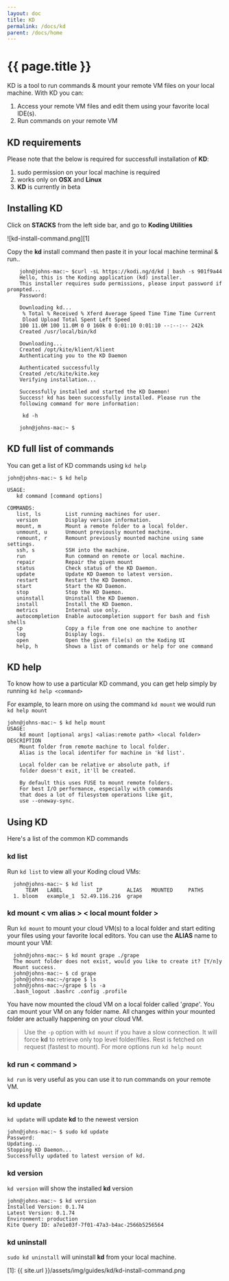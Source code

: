 ```yaml
---
layout: doc
title: KD
permalink: /docs/kd
parent: /docs/home
---
```


# {{ page.title }}

KD is a tool to run commands & mount your remote VM files on your local machine. With KD you can:

1. Access your remote VM files and edit them using your favorite local IDE(s).
2. Run commands on your remote VM

## KD requirements

Please note that the below is required for successfull installation of **KD**:

1. sudo permission on your local machine is required
2. works only on **OSX** and **Linux**
3. **KD** is currently in beta

## Installing KD

Click on **STACKS** from the left side bar, and go to **Koding Utilities**

![kd-install-command.png][1]

Copy the **kd** install command then paste it in your local machine terminal &amp; run..

```
    john@johns-mac:~ $curl -sL https://kodi.ng/d/kd | bash -s 901f9a44
    Hello, this is the Koding application (kd) installer.
    This installer requires sudo permissions, please input password if prompted...
    Password:

    Downloading kd...
     % Total % Received % Xferd Average Speed Time Time Time Current
     Dload Upload Total Spent Left Speed
    100 11.0M 100 11.0M 0 0 160k 0 0:01:10 0:01:10 --:--:-- 242k
    Created /usr/local/bin/kd

    Downloading...
    Created /opt/kite/klient/klient
    Authenticating you to the KD Daemon

    Authenticated successfully
    Created /etc/kite/kite.key
    Verifying installation...

    Successfully installed and started the KD Daemon!
    Success! kd has been successfully installed. Please run the
    following command for more information:

     kd -h

    john@johns-mac:~ $
```

## KD full list of commands

You can get a list of KD commands using `kd help`

```
john@johns-mac:~ $ kd help

USAGE:
   kd command [command options]

COMMANDS:
   list, ls        List running machines for user.
   version         Display version information.
   mount, m        Mount a remote folder to a local folder.
   unmount, u      Unmount previously mounted machine.
   remount, r      Remount previously mounted machine using same settings.
   ssh, s          SSH into the machine.
   run             Run command on remote or local machine.
   repair          Repair the given mount
   status          Check status of the KD Daemon.
   update          Update KD Daemon to latest version.
   restart         Restart the KD Daemon.
   start           Start the KD Daemon.
   stop            Stop the KD Daemon.
   uninstall       Uninstall the KD Daemon.
   install         Install the KD Daemon.
   metrics         Internal use only.
   autocompletion  Enable autocompletion support for bash and fish shells
   cp              Copy a file from one one machine to another
   log             Display logs.
   open            Open the given file(s) on the Koding UI
   help, h         Shows a list of commands or help for one command
```

## KD help

To know how to use a particular KD command, you can get help simply by running `kd help <command>`

For example, to learn more on using the command `kd mount` we would run `kd help mount`

```
john@johns-mac:~ $ kd help mount
USAGE:
    kd mount [optional args] <alias:remote path> <local folder>
DESCRIPTION
    Mount folder from remote machine to local folder.
    Alias is the local identifer for machine in 'kd list'.

    Local folder can be relative or absolute path, if
    folder doesn't exit, it'll be created.

    By default this uses FUSE to mount remote folders.
    For best I/O performance, especially with commands
    that does a lot of filesystem operations like git,
    use --oneway-sync.
```

## Using KD

Here's a list of the common KD commands

### kd list

Run `kd list` to view all your Koding cloud VMs:

```
  john@johns-mac:~ $ kd list
      TEAM   LABEL           IP        ALIAS   MOUNTED     PATHS
  1. bloom   example_1  52.49.116.216  grape
```

### kd mount < vm alias > < local mount folder >

Run `kd mount` to mount your cloud VM(s) to a local folder and start editing your files using your favorite local editors. You can use the **ALIAS** name to mount your VM:

```
  john@johns-mac:~ $ kd mount grape ./grape
  The mount folder does not exist, would you like to create it? [Y/n]y
  Mount success.
  john@johns-mac:~ $ cd grape
  john@johns-mac:~/grape $ ls
  john@johns-mac:~/grape $ ls -a
  .bash_logout .bashrc .config .profile
```

You have now mounted the cloud VM on a local folder called '_grape_'. You can mount your VM on any folder name. All changes within your mounted folder are actually happening on your cloud VM.

> Use the `-p` option with `kd mount` if you have a slow connection. It will force **kd** to retrieve only top level folder/files. Rest is fetched on request (fastest to mount). For more options run `kd help mount`

### kd run < command >

`kd run` is very useful as you can use it to run commands on your remote VM.

### kd update

`kd update` will update **kd** to the newest version

```
john@johns-mac:~ $ sudo kd update
Password:
Updating...
Stopping KD Daemon...
Successfully updated to latest version of kd.
```

### kd version

`kd version` will show the installed **kd** version

```
john@johns-mac:~ $ kd version
Installed Version: 0.1.74
Latest Version: 0.1.74
Environment: production
Kite Query ID: a7e1e03f-7f01-47a3-b4ac-2566b5256564
```

### kd uninstall

`sudo kd uninstall` will uninstall **kd** from your local machine.


[1]: {{ site.url }}/assets/img/guides/kd/kd-install-command.png
